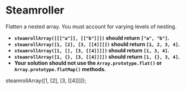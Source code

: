 # Steamroller

Flatten a nested array. You must account for varying levels of nesting.

* **`steamrollArray([[["a"]], [["b"]]])` should return `["a", "b"]`.**
* **`steamrollArray([1, [2], [3, [[4]]]])` should return `[1, 2, 3, 4]`.**
* **`steamrollArray([1, [], [3, [[4]]]])` should return `[1, 3, 4]`.**
* **`steamrollArray([1, {}, [3, [[4]]]])` should return `[1, {}, 3, 4]`.**
* **Your solution should not use the `Array.prototype.flat()` or `Array.prototype.flatMap()` methods.**


steamrollArray([1, [2], [3, [[4]]]]);

